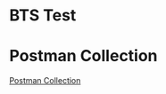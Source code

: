 # BTS Test

# Postman Collection
<a href="https://documenter.getpostman.com/view/18718286/2sA3kUF1im">Postman Collection</a>
